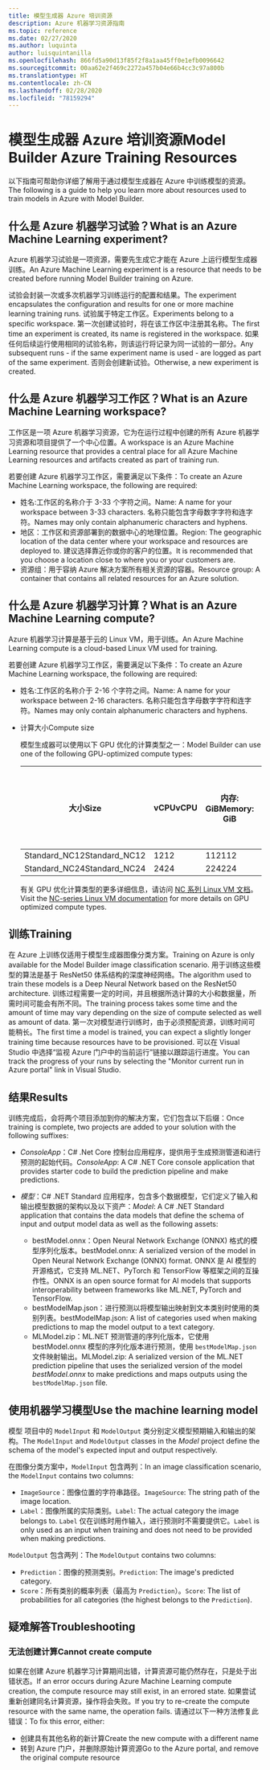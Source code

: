 ```yaml
---
title: 模型生成器 Azure 培训资源
description: Azure 机器学习资源指南
ms.topic: reference
ms.date: 02/27/2020
ms.author: luquinta
author: luisquintanilla
ms.openlocfilehash: 866fd5a90d13f85f2f8a1aa45ff0e1efb0096642
ms.sourcegitcommit: 00aa62e2f469c2272a457b04e66b4cc3c97a800b
ms.translationtype: HT
ms.contentlocale: zh-CN
ms.lasthandoff: 02/28/2020
ms.locfileid: "78159294"
---
```

# <a name="model-builder-azure-training-resources"></a><span data-ttu-id="a0ee9-103">模型生成器 Azure 培训资源</span><span class="sxs-lookup"><span data-stu-id="a0ee9-103">Model Builder Azure Training Resources</span></span>

<span data-ttu-id="a0ee9-104">以下指南可帮助你详细了解用于通过模型生成器在 Azure 中训练模型的资源。</span><span class="sxs-lookup"><span data-stu-id="a0ee9-104">The following is a guide to help you learn more about resources used to train models in Azure with Model Builder.</span></span>

## <a name="what-is-an-azure-machine-learning-experiment"></a><span data-ttu-id="a0ee9-105">什么是 Azure 机器学习试验？</span><span class="sxs-lookup"><span data-stu-id="a0ee9-105">What is an Azure Machine Learning experiment?</span></span>

<span data-ttu-id="a0ee9-106">Azure 机器学习试验是一项资源，需要先生成它才能在 Azure 上运行模型生成器训练。</span><span class="sxs-lookup"><span data-stu-id="a0ee9-106">An Azure Machine Learning experiment is a resource that needs to be created before running Model Builder training on Azure.</span></span>

<span data-ttu-id="a0ee9-107">试验会封装一次或多次机器学习训练运行的配置和结果。</span><span class="sxs-lookup"><span data-stu-id="a0ee9-107">The experiment encapsulates the configuration and results for one or more machine learning training runs.</span></span> <span data-ttu-id="a0ee9-108">试验属于特定工作区。</span><span class="sxs-lookup"><span data-stu-id="a0ee9-108">Experiments belong to a specific workspace.</span></span> <span data-ttu-id="a0ee9-109">第一次创建试验时，将在该工作区中注册其名称。</span><span class="sxs-lookup"><span data-stu-id="a0ee9-109">The first time an experiment is created, its name is registered in the workspace.</span></span> <span data-ttu-id="a0ee9-110">如果任何后续运行使用相同的试验名称，则该运行将记录为同一试验的一部分。</span><span class="sxs-lookup"><span data-stu-id="a0ee9-110">Any subsequent runs - if the same experiment name is used - are logged as part of the same experiment.</span></span> <span data-ttu-id="a0ee9-111">否则会创建新试验。</span><span class="sxs-lookup"><span data-stu-id="a0ee9-111">Otherwise, a new experiment is created.</span></span>

## <a name="what-is-an-azure-machine-learning-workspace"></a><span data-ttu-id="a0ee9-112">什么是 Azure 机器学习工作区？</span><span class="sxs-lookup"><span data-stu-id="a0ee9-112">What is an Azure Machine Learning workspace?</span></span>

<span data-ttu-id="a0ee9-113">工作区是一项 Azure 机器学习资源，它为在运行过程中创建的所有 Azure 机器学习资源和项目提供了一个中心位置。</span><span class="sxs-lookup"><span data-stu-id="a0ee9-113">A workspace is an Azure Machine Learning resource that provides a central place for all Azure Machine Learning resources and artifacts created as part of training run.</span></span>

<span data-ttu-id="a0ee9-114">若要创建 Azure 机器学习工作区，需要满足以下条件：</span><span class="sxs-lookup"><span data-stu-id="a0ee9-114">To create an Azure Machine Learning workspace, the following are required:</span></span>

- <span data-ttu-id="a0ee9-115">姓名:工作区的名称介于 3-33 个字符之间。</span><span class="sxs-lookup"><span data-stu-id="a0ee9-115">Name: A name for your workspace between 3-33 characters.</span></span> <span data-ttu-id="a0ee9-116">名称只能包含字母数字字符和连字符。</span><span class="sxs-lookup"><span data-stu-id="a0ee9-116">Names may only contain alphanumeric characters and hyphens.</span></span> 
- <span data-ttu-id="a0ee9-117">地区：工作区和资源部署到的数据中心的地理位置。</span><span class="sxs-lookup"><span data-stu-id="a0ee9-117">Region: The geographic location of the data center where your workspace and resources are deployed to.</span></span> <span data-ttu-id="a0ee9-118">建议选择靠近你或你的客户的位置。</span><span class="sxs-lookup"><span data-stu-id="a0ee9-118">It is recommended that you choose a location close to where you or your customers are.</span></span>
- <span data-ttu-id="a0ee9-119">资源组：用于容纳 Azure 解决方案所有相关资源的容器。</span><span class="sxs-lookup"><span data-stu-id="a0ee9-119">Resource group: A container that contains all related resources for an Azure solution.</span></span>

## <a name="what-is-an-azure-machine-learning-compute"></a><span data-ttu-id="a0ee9-120">什么是 Azure 机器学习计算？</span><span class="sxs-lookup"><span data-stu-id="a0ee9-120">What is an Azure Machine Learning compute?</span></span>

<span data-ttu-id="a0ee9-121">Azure 机器学习计算是基于云的 Linux VM，用于训练。</span><span class="sxs-lookup"><span data-stu-id="a0ee9-121">An Azure Machine Learning compute is a cloud-based Linux VM used for training.</span></span>

<span data-ttu-id="a0ee9-122">若要创建 Azure 机器学习工作区，需要满足以下条件：</span><span class="sxs-lookup"><span data-stu-id="a0ee9-122">To create an Azure Machine Learning workspace, the following are required:</span></span>

- <span data-ttu-id="a0ee9-123">姓名:工作区的名称介于 2-16 个字符之间。</span><span class="sxs-lookup"><span data-stu-id="a0ee9-123">Name: A name for your workspace between 2-16 characters.</span></span> <span data-ttu-id="a0ee9-124">名称只能包含字母数字字符和连字符。</span><span class="sxs-lookup"><span data-stu-id="a0ee9-124">Names may only contain alphanumeric characters and hyphens.</span></span>
- <span data-ttu-id="a0ee9-125">计算大小</span><span class="sxs-lookup"><span data-stu-id="a0ee9-125">Compute size</span></span>

    <span data-ttu-id="a0ee9-126">模型生成器可以使用以下 GPU 优化的计算类型之一：</span><span class="sxs-lookup"><span data-stu-id="a0ee9-126">Model Builder can use one of the following GPU-optimized compute types:</span></span>

    | <span data-ttu-id="a0ee9-127">大小</span><span class="sxs-lookup"><span data-stu-id="a0ee9-127">Size</span></span> | <span data-ttu-id="a0ee9-128">vCPU</span><span class="sxs-lookup"><span data-stu-id="a0ee9-128">vCPU</span></span> | <span data-ttu-id="a0ee9-129">内存: GiB</span><span class="sxs-lookup"><span data-stu-id="a0ee9-129">Memory: GiB</span></span> | <span data-ttu-id="a0ee9-130">临时存储 (SSD) GiB</span><span class="sxs-lookup"><span data-stu-id="a0ee9-130">Temp storage (SSD) GiB</span></span> | <span data-ttu-id="a0ee9-131">GPU</span><span class="sxs-lookup"><span data-stu-id="a0ee9-131">GPU</span></span> | <span data-ttu-id="a0ee9-132">GPU 内存：GiB</span><span class="sxs-lookup"><span data-stu-id="a0ee9-132">GPU memory: GiB</span></span> | <span data-ttu-id="a0ee9-133">最大数据磁盘数</span><span class="sxs-lookup"><span data-stu-id="a0ee9-133">Max data disks</span></span> | <span data-ttu-id="a0ee9-134">最大 NIC 数</span><span class="sxs-lookup"><span data-stu-id="a0ee9-134">Max NICs</span></span> |
    |---|---|---|---|---|---|---|---|
    | <span data-ttu-id="a0ee9-135">Standard_NC12</span><span class="sxs-lookup"><span data-stu-id="a0ee9-135">Standard_NC12</span></span>   | <span data-ttu-id="a0ee9-136">12</span><span class="sxs-lookup"><span data-stu-id="a0ee9-136">12</span></span> | <span data-ttu-id="a0ee9-137">112</span><span class="sxs-lookup"><span data-stu-id="a0ee9-137">112</span></span> | <span data-ttu-id="a0ee9-138">680</span><span class="sxs-lookup"><span data-stu-id="a0ee9-138">680</span></span>  | <span data-ttu-id="a0ee9-139">2</span><span class="sxs-lookup"><span data-stu-id="a0ee9-139">2</span></span> | <span data-ttu-id="a0ee9-140">24</span><span class="sxs-lookup"><span data-stu-id="a0ee9-140">24</span></span> | <span data-ttu-id="a0ee9-141">48</span><span class="sxs-lookup"><span data-stu-id="a0ee9-141">48</span></span> | <span data-ttu-id="a0ee9-142">2</span><span class="sxs-lookup"><span data-stu-id="a0ee9-142">2</span></span> |
    | <span data-ttu-id="a0ee9-143">Standard_NC24</span><span class="sxs-lookup"><span data-stu-id="a0ee9-143">Standard_NC24</span></span>   | <span data-ttu-id="a0ee9-144">24</span><span class="sxs-lookup"><span data-stu-id="a0ee9-144">24</span></span> | <span data-ttu-id="a0ee9-145">224</span><span class="sxs-lookup"><span data-stu-id="a0ee9-145">224</span></span> | <span data-ttu-id="a0ee9-146">1440</span><span class="sxs-lookup"><span data-stu-id="a0ee9-146">1440</span></span> | <span data-ttu-id="a0ee9-147">4</span><span class="sxs-lookup"><span data-stu-id="a0ee9-147">4</span></span> | <span data-ttu-id="a0ee9-148">48</span><span class="sxs-lookup"><span data-stu-id="a0ee9-148">48</span></span> | <span data-ttu-id="a0ee9-149">64</span><span class="sxs-lookup"><span data-stu-id="a0ee9-149">64</span></span> | <span data-ttu-id="a0ee9-150">4</span><span class="sxs-lookup"><span data-stu-id="a0ee9-150">4</span></span> |

    <span data-ttu-id="a0ee9-151">有关 GPU 优化计算类型的更多详细信息，请访问 [NC 系列 Linux VM 文档](https://docs.microsoft.com/azure/virtual-machines/nc-series?toc=/azure/virtual-machines/linux/toc.json&bc=/azure/virtual-machines/linux/breadcrumb/toc.json)。</span><span class="sxs-lookup"><span data-stu-id="a0ee9-151">Visit the [NC-series Linux VM documentation](https://docs.microsoft.com/azure/virtual-machines/nc-series?toc=/azure/virtual-machines/linux/toc.json&bc=/azure/virtual-machines/linux/breadcrumb/toc.json) for more details on GPU optimized compute types.</span></span>

## <a name="training"></a><span data-ttu-id="a0ee9-152">训练</span><span class="sxs-lookup"><span data-stu-id="a0ee9-152">Training</span></span>

<span data-ttu-id="a0ee9-153">在 Azure 上训练仅适用于模型生成器图像分类方案。</span><span class="sxs-lookup"><span data-stu-id="a0ee9-153">Training on Azure is only available for the Model Builder image classification scenario.</span></span> <span data-ttu-id="a0ee9-154">用于训练这些模型的算法是基于 ResNet50 体系结构的深度神经网络。</span><span class="sxs-lookup"><span data-stu-id="a0ee9-154">The algorithm used to train these models is a Deep Neural Network based on the ResNet50 architecture.</span></span> <span data-ttu-id="a0ee9-155">训练过程需要一定的时间，并且根据所选计算的大小和数据量，所需时间可能会有所不同。</span><span class="sxs-lookup"><span data-stu-id="a0ee9-155">The training process takes some time and the amount of time may vary depending on the size of compute selected as well as amount of data.</span></span> <span data-ttu-id="a0ee9-156">第一次对模型进行训练时，由于必须预配资源，训练时间可能稍长。</span><span class="sxs-lookup"><span data-stu-id="a0ee9-156">The first time a model is trained, you can expect a slightly longer training time because resources have to be provisioned.</span></span> <span data-ttu-id="a0ee9-157">可以在 Visual Studio 中选择“监视 Azure 门户中的当前运行”链接以跟踪运行进度。</span><span class="sxs-lookup"><span data-stu-id="a0ee9-157">You can track the progress of your runs by selecting the "Monitor current run in Azure portal" link in Visual Studio.</span></span>

## <a name="results"></a><span data-ttu-id="a0ee9-158">结果</span><span class="sxs-lookup"><span data-stu-id="a0ee9-158">Results</span></span>

<span data-ttu-id="a0ee9-159">训练完成后，会将两个项目添加到你的解决方案，它们包含以下后缀：</span><span class="sxs-lookup"><span data-stu-id="a0ee9-159">Once training is complete, two projects are added to your solution with the following suffixes:</span></span>

- <span data-ttu-id="a0ee9-160">*ConsoleApp*：C# .Net Core 控制台应用程序，提供用于生成预测管道和进行预测的起始代码。</span><span class="sxs-lookup"><span data-stu-id="a0ee9-160">*ConsoleApp*: A C# .NET Core console application that provides starter code to build the prediction pipeline and make predictions.</span></span>
- <span data-ttu-id="a0ee9-161">*模型*：C# .NET Standard 应用程序，包含多个数据模型，它们定义了输入和输出模型数据的架构以及以下资产：</span><span class="sxs-lookup"><span data-stu-id="a0ee9-161">*Model*: A C# .NET Standard application that contains the data models that define the schema of input and output model data as well as the following assets:</span></span>

  - <span data-ttu-id="a0ee9-162">bestModel.onnx：Open Neural Network Exchange (ONNX) 格式的模型序列化版本。</span><span class="sxs-lookup"><span data-stu-id="a0ee9-162">bestModel.onnx: A serialized version of the model in Open Neural Network Exchange (ONNX) format.</span></span> <span data-ttu-id="a0ee9-163">ONNX 是 AI 模型的开源格式，它支持 ML.NET、PyTorch 和 TensorFlow 等框架之间的互操作性。</span><span class="sxs-lookup"><span data-stu-id="a0ee9-163">ONNX is an open source format for AI models that supports interoperability between frameworks like ML.NET, PyTorch and TensorFlow.</span></span>
  - <span data-ttu-id="a0ee9-164">bestModelMap.json：进行预测以将模型输出映射到文本类别时使用的类别列表。</span><span class="sxs-lookup"><span data-stu-id="a0ee9-164">bestModelMap.json: A list of categories used when making predictions to map the model output to a text category.</span></span>
  - <span data-ttu-id="a0ee9-165">MLModel.zip：ML.NET 预测管道的序列化版本，它使用 bestModel.onnx  模型的序列化版本进行预测，使用 `bestModelMap.json` 文件映射输出。</span><span class="sxs-lookup"><span data-stu-id="a0ee9-165">MLModel.zip: A serialized version of the ML.NET prediction pipeline that uses the serialized version of the model *bestModel.onnx* to make predictions and maps outputs using the `bestModelMap.json` file.</span></span>

## <a name="use-the-machine-learning-model"></a><span data-ttu-id="a0ee9-166">使用机器学习模型</span><span class="sxs-lookup"><span data-stu-id="a0ee9-166">Use the machine learning model</span></span>

<span data-ttu-id="a0ee9-167">模型  项目中的 `ModelInput` 和 `ModelOutput` 类分别定义模型预期输入和输出的架构。</span><span class="sxs-lookup"><span data-stu-id="a0ee9-167">The `ModelInput` and `ModelOutput` classes in the *Model* project define the schema of the model's expected input and output respectively.</span></span>

<span data-ttu-id="a0ee9-168">在图像分类方案中，`ModelInput` 包含两列：</span><span class="sxs-lookup"><span data-stu-id="a0ee9-168">In an image classification scenario, the `ModelInput` contains two columns:</span></span>

- <span data-ttu-id="a0ee9-169">`ImageSource`：图像位置的字符串路径。</span><span class="sxs-lookup"><span data-stu-id="a0ee9-169">`ImageSource`: The string path of the image location.</span></span>
- <span data-ttu-id="a0ee9-170">`Label`：图像所属的实际类别。</span><span class="sxs-lookup"><span data-stu-id="a0ee9-170">`Label`: The actual category the image belongs to.</span></span> <span data-ttu-id="a0ee9-171">`Label` 仅在训练时用作输入，进行预测时不需要提供它。</span><span class="sxs-lookup"><span data-stu-id="a0ee9-171">`Label` is only used as an input when training and does not need to be provided when making predictions.</span></span>

<span data-ttu-id="a0ee9-172">`ModelOutput` 包含两列：</span><span class="sxs-lookup"><span data-stu-id="a0ee9-172">The `ModelOutput` contains two columns:</span></span>

- <span data-ttu-id="a0ee9-173">`Prediction`：图像的预测类别。</span><span class="sxs-lookup"><span data-stu-id="a0ee9-173">`Prediction`: The image's predicted category.</span></span>
- <span data-ttu-id="a0ee9-174">`Score`：所有类别的概率列表（最高为 `Prediction`）。</span><span class="sxs-lookup"><span data-stu-id="a0ee9-174">`Score`: The list of probabilities for all categories (the highest belongs to the `Prediction`).</span></span>

## <a name="troubleshooting"></a><span data-ttu-id="a0ee9-175">疑难解答</span><span class="sxs-lookup"><span data-stu-id="a0ee9-175">Troubleshooting</span></span>

### <a name="cannot-create-compute"></a><span data-ttu-id="a0ee9-176">无法创建计算</span><span class="sxs-lookup"><span data-stu-id="a0ee9-176">Cannot create compute</span></span>

<span data-ttu-id="a0ee9-177">如果在创建 Azure 机器学习计算期间出错，计算资源可能仍然存在，只是处于出错状态。</span><span class="sxs-lookup"><span data-stu-id="a0ee9-177">If an error occurs during Azure Machine Learning compute creation, the compute resource may still exist, in an errored state.</span></span> <span data-ttu-id="a0ee9-178">如果尝试重新创建同名计算资源，操作将会失败。</span><span class="sxs-lookup"><span data-stu-id="a0ee9-178">If you try to re-create the compute resource with the same name, the operation fails.</span></span> <span data-ttu-id="a0ee9-179">请通过以下一种方法修复此错误：</span><span class="sxs-lookup"><span data-stu-id="a0ee9-179">To fix this error, either:</span></span>

- <span data-ttu-id="a0ee9-180">创建具有其他名称的新计算</span><span class="sxs-lookup"><span data-stu-id="a0ee9-180">Create the new compute with a different name</span></span>
- <span data-ttu-id="a0ee9-181">转到 Azure 门户，并删除原始计算资源</span><span class="sxs-lookup"><span data-stu-id="a0ee9-181">Go to the Azure portal, and remove the original compute resource</span></span>

